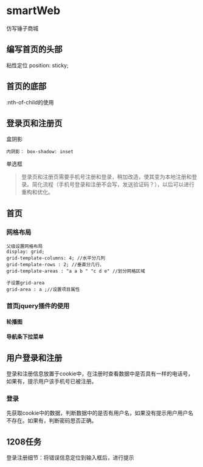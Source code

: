 # smartWeb
仿写锤子商城


## 编写首页的头部
粘性定位 position: sticky;

## 首页的底部

:nth-of-child的使用


## 登录页和注册页
盒阴影
```
内阴影： box-shadow: inset
```

单选框 

> 登录页和注册页需要手机号注册和登录，稍加改造，使其变为本地注册和登录。简化流程（手机号登录和注册不会写，发送验证码？），以后可以进行重构和优化。


## 首页
### 网格布局
```
父级设置网格布局
display: grid;
grid-template-columns: 4; //水平分几列
grid-template-rows : 2; //垂直分几行、
grid-template-areas : "a a b " "c d e" //划分网格区域

子设置grid-area
grid-area : a ;//设置项目属性

```

### 首页jquery插件的使用
#### 轮播图

#### 导航条下拉菜单


## 用户登录和注册
登录和注册信息放置于cookie中，在注册时查看数据中是否具有一样的电话号，如果有，提示用户该手机号已被注册。
### 登录
先获取cookie中的数据，判断数据中的是否有用户名，如果没有提示用户用户名不存在。如果有，判断密码思否正确。

## 1208任务
登录注册细节：将错误信息定位到输入框后，进行提示